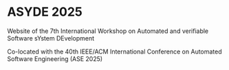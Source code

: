 # ASYDE 2025
Website of the 7th International Workshop on Automated and verifiable Software sYstem DEvelopment

Co-located with the 40th IEEE/ACM International Conference on Automated Software Engineering (ASE 2025)
